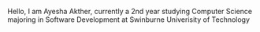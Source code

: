 Hello, I am Ayesha Akther, currently a 2nd year studying Computer Science majoring in Software Development at Swinburne Univerisity of Technology
